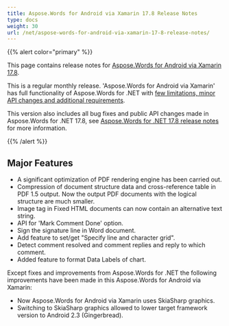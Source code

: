 ```yaml
---
title: Aspose.Words for Android via Xamarin 17.8 Release Notes
type: docs
weight: 30
url: /net/aspose-words-for-android-via-xamarin-17-8-release-notes/
---
```


{{% alert color="primary" %}} 

This page contains release notes for [Aspose.Words for Android via Xamarin 17.8](https://downloads.aspose.com/words/androidxamarin/new-releases/aspose.words-for-android-via-xamarin-17.8/).

This is a regular monthly release. 'Aspose.Words for Android via Xamarin' has full functionality of Aspose.Words for .NET with [few limitations, minor API changes and additional requirements](/words/net/aspose-words-for-android-via-xamarin-api-differences-and-limitations/).

This version also includes all bug fixes and public API changes made in Aspose.Words for .NET 17.8, see [Aspose.Words for .NET 17.8 release notes](/words/net/aspose-words-for-net-17-8-release-notes/) for more information.

{{% /alert %}} 
## **Major Features**
- A significant optimization of PDF rendering engine has been carried out.
- Compression of document structure data and cross-reference table in PDF 1.5 output. Now the output PDF documents with the logical structure are much smaller.
- Image tag in Fixed HTML documents can now contain an alternative text string.
- API for 'Mark Comment Done' option.
- Sign the signature line in Word document.
- Add feature to set/get "Specify line and character grid".
- Detect comment resolved and comment replies and reply to which comment.
- Added feature to format Data Labels of chart.    



Except fixes and improvements from Aspose.Words for .NET the following improvements have been made in this Aspose.Words for Android via Xamarin:

- Now Aspose.Words for Android via Xamarin uses SkiaSharp graphics.
- Switching to SkiaSharp graphics allowed to lower target framework version to Android 2.3 (Gingerbread).
